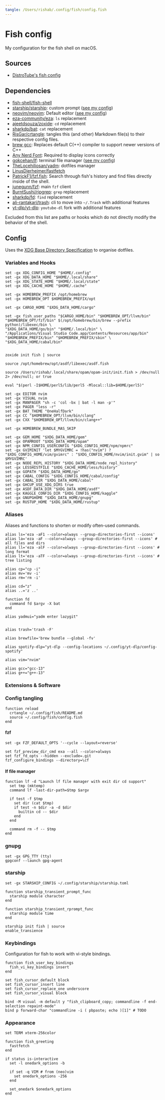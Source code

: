 ```yaml
---
tangle: /Users/rishab/.config/fish/config.fish
---
```


# Fish config

My configuration for the fish shell on macOS.

## Sources

- [DistroTube's fish config](https://gitlab.com/dwt1/dotfiles/-/blob/master/.config/fish/config.fish)

## Dependencies

- [fish-shell/fish-shell](https://github.com/fish-shell/fish-shell)
- [starship/starship](https://github.com/starship/starship): custom prompt ([see my config](../starship/README.md))
- [neovim/neovim](https://github.com/neovim/neovim): Default editor ([see my config](../nvim/README.md))
- [eza-community/eza](https://github.com/eza-community/eza): `ls` replacement
- [ajeetdsouza/zoxide](https://github.com/ajeetdsouza/zoxide): `cd` replacement
- [sharkdp/bat](https://github.com/sharkdp/bat): `cat` replacement
- [RisGar/crtangle](https://github.com/RisGar/crtangle): tangles this (and other) Markdown file(s) to their respective config files.
- [brew gcc](https://formulae.brew.sh/formula/gcc): Replaces default C(++) compiler to support newer versions of C++
- [Any Nerd Font](https://www.nerdfonts.com/): Required to display icons correctly
- [gokcehan/lf](https://github.com/gokcehan/lf): terminal file manager ([see my config](../lf/README.md))
- [TheLocehiliosan/yadm](https://github.com/TheLocehiliosan/yadm): dotfiles manager
- [LinusDierheimer/fastfetch](https://github.com/LinusDierheimer/fastfetch)
- [PatrickF1/fzf.fish](https://github.com/PatrickF1/fzf.fish): Search through fish's history and find files directly inside of the shell.
- [junegunn/fzf](https://github.com/junegunn/fzf): main `fzf` client
- [BurntSushi/ripgrep](https://github.com/BurntSushi/ripgrep): `grep` replacement
- [sharkdp/fd](https://github.com/sharkdp/fd): `find` replacement
- [ali-rantakari/trash](https://github.com/ali-rantakari/trash): cli to move into `~/.Trash` with additional features
- [yt-dlp/yt-dlp](https://github.com/yt-dlp/yt-dlp): `youtube-dl` fork with additional features

Excluded from this list are paths or hooks which do not directly modify the behavior of the shell.

## Config

Uses the [XDG Base Directory Specification](https://specifications.freedesktop.org/basedir-spec/basedir-spec-latest.html) to organise dotfiles.

### Variables and Hooks

```fish
set -gx XDG_CONFIG_HOME "$HOME/.config"
set -gx XDG_DATA_HOME "$HOME/.local/share"
set -gx XDG_STATE_HOME "$HOME/.local/state"
set -gx XDG_CACHE_HOME "$HOME/.cache"

set -gx HOMEBREW_PREFIX /opt/homebrew
set -gx HOMEBREW_OPT $HOMEBREW_PREFIX/opt

set -gx CARGO_HOME "$XDG_DATA_HOME/cargo"

set -gx fish_user_paths "$CARGO_HOME/bin" "$HOMEBREW_OPT/llvm/bin" "$HOMEBREW_OPT/fzf/bin" $(/opt/homebrew/bin/brew --prefix python)/libexec/bin \
"$XDG_DATA_HOME/go/bin" "$HOME/.local/bin" \
"/Applications/Visual Studio Code.app/Contents/Resources/app/bin" "$HOMEBREW_PREFIX/bin" "$HOMEBREW_PREFIX/sbin" \
"$XDG_DATA_HOME/cabal/bin"


zoxide init fish | source

source /opt/homebrew/opt/asdf/libexec/asdf.fish

source /Users/rishab/.local/share/opam/opam-init/init.fish > /dev/null 2> /dev/null; or true

eval "$(perl -I$HOME/perl5/lib/perl5 -Mlocal::lib=$HOME/perl5)"

set -gx EDITOR nvim
set -gx VISUAL nvim
set -gx MANPAGER "sh -c 'col -bx | bat -l man -p'"
set -gx PAGER "less -r"
set -gx BAT_THEME "OneHalfDark"
set -gx CC "$HOMEBREW_OPT/llvm/bin/clang"
set -gx CXX "$HOMEBREW_OPT/llvm/bin/clang++"

set -gx HOMEBREW_BUNDLE_MAS_SKIP

set -gx GEM_HOME "$XDG_DATA_HOME/gem"
set -gx OPAMROOT "$XDG_DATA_HOME/opam"
set -gx NPM_CONFIG_USERCONFIG "$XDG_CONFIG_HOME/npm/npmrc"
set -gx GVIMINIT 'let $MYGVIMRC = !has("nvim") ? "$XDG_CONFIG_HOME/vim/gvimrc" : "$XDG_CONFIG_HOME/nvim/init.gvim" | so $MYGVIMRC'
set -gx NODE_REPL_HISTORY "$XDG_DATA_HOME/node_repl_history"
set -gx LESSHISTFILE "$XDG_CACHE_HOME/less/history"
set -gx GOPATH "$XDG_DATA_HOME/go"
set -gx CABAL_CONFIG "$XDG_CONFIG_HOME/cabal/config"
set -gx CABAL_DIR "$XDG_DATA_HOME/cabal"
set -gx GHCUP_USE_XDG_DIRS true
set -gx ASDF_DATA_DIR "$XDG_DATA_HOME/asdf"
set -gx KAGGLE_CONFIG_DIR "$XDG_CONFIG_HOME/kaggle"
set -gx GNUPGHOME "$XDG_DATA_HOME/gnupg"
set -gx RUSTUP_HOME "$XDG_DATA_HOME/rustup"
```

### Aliases

Aliases and functions to shorten or modify often-used commands.

```fish
alias ls='eza -aF1 --color=always --group-directories-first --icons'
alias la='eza -aF --color=always --group-directories-first --icons' # all files and dirs
alias ll='eza -alF --color=always --group-directories-first --icons' # long format
alias lt='eza -aTF --color=always --group-directories-first --icons' # tree listing

alias cp="cp -i"
alias mv='mv -i'
alias rm='rm -i'

alias cd="z"
alias ..='z ..'

function fd
  command fd $argv -X bat
end

alias yadmui="yadm enter lazygit"


alias trash='trash -F'

alias brewfile='brew bundle --global -fv'

alias spotify-dlp="yt-dlp --config-locations ~/.config/yt-dlp/config-spotify"

alias vim="nvim"

alias gcc="gcc-13"
alias g++="g++-13"
```

### Extensions & Software

### Config tangling

```fish
function reload
  crtangle ~/.config/fish/README.md
  source ~/.config/fish/config.fish
end
```

#### fzf

```fish
set -gx FZF_DEFAULT_OPTS '--cycle --layout=reverse'

set fzf_preview_dir_cmd exa --all --color=always
set fzf_fd_opts --hidden --exclude=.git
fzf_configure_bindings --directory=\cf
```

#### lf file manager

```fish
function lf -d "Launch lf file manager with exit dir cd support"
  set tmp (mktemp)
  command lf -last-dir-path=$tmp $argv

  if test -f $tmp
    set dir (cat $tmp)
    if test -n $dir -a -d $dir
      builtin cd -- $dir
    end
  end

  command rm -f -- $tmp
end
```

### gnupg

```fish
set -gx GPG_TTY (tty)
gpgconf --launch gpg-agent
```

### starship

```fish
set -gx STARSHIP_CONFIG ~/.config/starship/starship.toml

function starship_transient_prompt_func
  starship module character
end

function starship_transient_rprompt_func
  starship module time
end

starship init fish | source
enable_transience
```

### Keybindings

Configuration for fish to work with vi-style bindings.

```fish
function fish_user_key_bindings
  fish_vi_key_bindings insert
end

set fish_cursor_default block
set fish_cursor_insert line
set fish_cursor_replace_one underscore
set fish_cursor_visual block

bind -M visual -m default y "fish_clipboard_copy; commandline -f end-selection repaint-mode"
bind p forward-char "commandline -i ( pbpaste; echo )[1]" # TODO
```

### Appearance

```fish
set TERM xterm-256color

function fish_greeting
  fastfetch
end

if status is-interactive
  set -l onedark_options -b

  if set -q VIM # from (neo)vim
    set onedark_options -256
  end

  set_onedark $onedark_options
end
```
